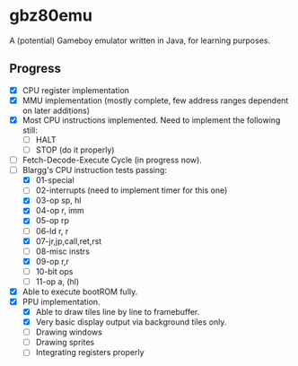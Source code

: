 # gbz80emu
A (potential) Gameboy emulator written in Java, for learning purposes.

## Progress
- [x] CPU register implementation
- [x] MMU implementation (mostly complete, few address ranges dependent on later additions)
- [x] Most CPU instructions implemented. Need to implement the following still:
  - [ ] HALT
  - [ ] STOP (do it properly)
- [ ] Fetch-Decode-Execute Cycle (in progress now).
- [ ] Blargg's CPU instruction tests passing:
    - [x] 01-special
    - [ ] 02-interrupts (need to implement timer for this one)
    - [x] 03-op sp, hl
    - [x] 04-op r, imm
    - [x] 05-op rp
    - [ ] 06-ld r, r
    - [x] 07-jr,jp,call,ret,rst
    - [ ] 08-misc instrs
    - [x] 09-op r,r
    - [ ] 10-bit ops
    - [ ] 11-op a, (hl)
- [x] Able to execute bootROM fully.
- [x] PPU implementation.
  - [x] Able to draw tiles line by line to framebuffer.
  - [x] Very basic display output via background tiles only.
  - [ ] Drawing windows
  - [ ] Drawing sprites
  - [ ] Integrating registers properly